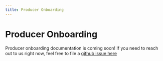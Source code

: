 ```yaml
---
title: Producer Onboarding
---
```


# Producer Onboarding

Producer onboarding documentation is coming soon! If you need to reach out to us right now, feel free to file a [github issue here](https://github.com/department-of-veterans-affairs/ves-event-bus-apps)
